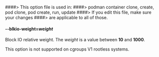 ####> This option file is used in:
####>   podman container clone, create, pod clone, pod create, run, update
####> If you edit this file, make sure your changes
####> are applicable to all of those.
#### **--blkio-weight**=*weight*

Block IO relative weight. The _weight_ is a value between **10** and **1000**.

This option is not supported on cgroups V1 rootless systems.
